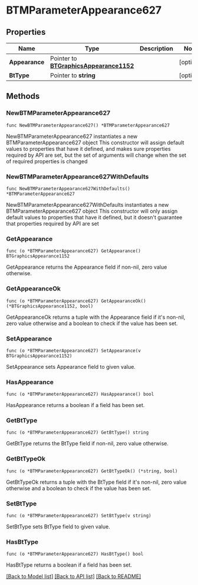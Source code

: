 # BTMParameterAppearance627

## Properties

Name | Type | Description | Notes
------------ | ------------- | ------------- | -------------
**Appearance** | Pointer to [**BTGraphicsAppearance1152**](BTGraphicsAppearance-1152.md) |  | [optional] 
**BtType** | Pointer to **string** |  | [optional] 

## Methods

### NewBTMParameterAppearance627

`func NewBTMParameterAppearance627() *BTMParameterAppearance627`

NewBTMParameterAppearance627 instantiates a new BTMParameterAppearance627 object
This constructor will assign default values to properties that have it defined,
and makes sure properties required by API are set, but the set of arguments
will change when the set of required properties is changed

### NewBTMParameterAppearance627WithDefaults

`func NewBTMParameterAppearance627WithDefaults() *BTMParameterAppearance627`

NewBTMParameterAppearance627WithDefaults instantiates a new BTMParameterAppearance627 object
This constructor will only assign default values to properties that have it defined,
but it doesn't guarantee that properties required by API are set

### GetAppearance

`func (o *BTMParameterAppearance627) GetAppearance() BTGraphicsAppearance1152`

GetAppearance returns the Appearance field if non-nil, zero value otherwise.

### GetAppearanceOk

`func (o *BTMParameterAppearance627) GetAppearanceOk() (*BTGraphicsAppearance1152, bool)`

GetAppearanceOk returns a tuple with the Appearance field if it's non-nil, zero value otherwise
and a boolean to check if the value has been set.

### SetAppearance

`func (o *BTMParameterAppearance627) SetAppearance(v BTGraphicsAppearance1152)`

SetAppearance sets Appearance field to given value.

### HasAppearance

`func (o *BTMParameterAppearance627) HasAppearance() bool`

HasAppearance returns a boolean if a field has been set.

### GetBtType

`func (o *BTMParameterAppearance627) GetBtType() string`

GetBtType returns the BtType field if non-nil, zero value otherwise.

### GetBtTypeOk

`func (o *BTMParameterAppearance627) GetBtTypeOk() (*string, bool)`

GetBtTypeOk returns a tuple with the BtType field if it's non-nil, zero value otherwise
and a boolean to check if the value has been set.

### SetBtType

`func (o *BTMParameterAppearance627) SetBtType(v string)`

SetBtType sets BtType field to given value.

### HasBtType

`func (o *BTMParameterAppearance627) HasBtType() bool`

HasBtType returns a boolean if a field has been set.


[[Back to Model list]](../README.md#documentation-for-models) [[Back to API list]](../README.md#documentation-for-api-endpoints) [[Back to README]](../README.md)


